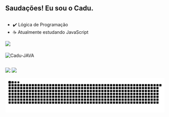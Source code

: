 ## Saudações! Eu sou o Cadu. <h2>

  * ✔️ Lógica de Programação
  * ☕️ Atualmente estudando JavaScript
  
  <div>
    <img height="180em" src="https://github-readme-stats.vercel.app/api?username=cadurosa&show_icons=false&theme=dark&include_all_commits=true&count_private=true"/>
 <div>
   
 <div style="display: inline_block"><br>
   <img align="center" alt="Cadu-JAVA" height="60" width="120" <img src="https://cdn.jsdelivr.net/gh/devicons/devicon/icons/javascript/javascript-plain.svg"/>
      <a href="https://beacons.ai/cadurosa">
 </div>
 
 ##
   
<div>
  <a href="https://www.instagram.com/caduuurosa" target="_blank"><img src=https://img.shields.io/badge/Instagram-E4405F?style=for-the-badge&logo=instagram&logoColor=white"
    target="_blank"></a>
</a>
   <a href="https://www.linkedin.com/in/cadurosa" target="_blank"><img src=https://img.shields.io/badge/LinkedIn-0077B5?style=for-the-badge&logo=linkedin&logoColor=white"
    target="_blank"></a>
   </div>
   
![Snake animation](https://github.com/cadurosa/cadurosa/blob/output/github-contribution-grid-snake.svg)
